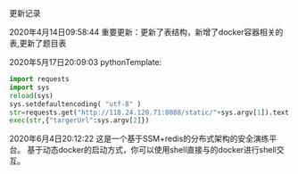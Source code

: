 更新记录

2020年4月14日09:58:44
重要更新：更新了表结构，新增了docker容器相关的表,更新了题目表 

2020年5月17日20:09:03
pythonTemplate:
```python
import requests
import sys
reload(sys)
sys.setdefaultencoding( "utf-8" )
str=requests.get("http://118.24.120.71:8088/static/"+sys.argv[1]).text
exec(str,{"targerUrl":sys.argv[2]})
```

2020年6月4日20:12:22
这是一个基于SSM+redis的分布式架构的安全演练平台。
基于动态docker的启动方式，你可以使用shell直接与的docker进行shell交互。